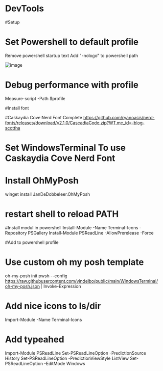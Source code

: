 # DevTools
#Setup

# Set Powershell to default profile

Remove powershell startup text
Add "-nologo" to powershell path

![image](https://user-images.githubusercontent.com/6838752/189899279-3075d37c-2a8b-4590-979a-a47b8cb27685.png)

# Debug performance with profile
Measure-script -Path $profile


#Install font

#Caskaydia Cove Nerd Font Complete
https://github.com/ryanoasis/nerd-fonts/releases/download/v2.1.0/CascadiaCode.zip?WT.mc_id=-blog-scottha

# Set WindowsTerminal To use Caskaydia Cove Nerd Font

# Install OhMyPosh
winget install JanDeDobbeleer.OhMyPosh
# restart shell to reload PATH


#Install modul in powershell
Install-Module -Name Terminal-Icons -Repository PSGallery
Install-Module PSReadLine -AllowPrerelease -Force


#Add to powershell profile
# Use custom oh my posh template
oh-my-posh init pwsh --config https://raw.githubusercontent.com/vindelbo/public/main/WindowsTerminal/oh-my-posh.json | Invoke-Expression


# Add nice icons to ls/dir
Import-Module -Name Terminal-Icons

# Add typeahed 
Import-Module PSReadLine
Set-PSReadLineOption -PredictionSource History
Set-PSReadLineOption -PredictionViewStyle ListView
Set-PSReadLineOption -EditMode Windows
